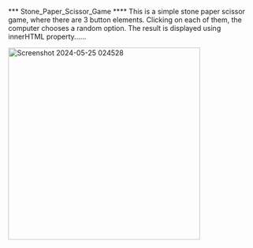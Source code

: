 *** Stone_Paper_Scissor_Game ****
This is a simple stone paper scissor game, where there are 3 button elements. Clicking on each of them, the computer chooses a random option. The result is displayed using innerHTML property......


<img width="389" alt="Screenshot 2024-05-25 024528" src="https://github.com/02PaulSneha/Stone-Paper-Scissor-Game/assets/109304008/bb92f6fe-0d26-4a68-a9ac-50977bf2876f">
